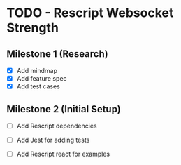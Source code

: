 # TODO - Rescript Websocket Strength
## Milestone 1 (Research)
- [X] Add mindmap
- [X] Add feature spec
- [X] Add test cases
## Milestone 2 (Initial Setup)
- [ ] Add Rescript dependencies
- [ ] Add Jest for adding tests
- [ ] Add Rescript react for examples

